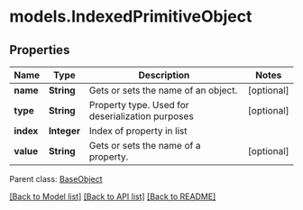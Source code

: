 # models.IndexedPrimitiveObject
## Properties
Name | Type | Description | Notes
------------ | ------------- | ------------- | -------------
**name** | **String** | Gets or sets the name of an object.              | [optional] 
**type** | **String** | Property type. Used for deserialization purposes              | [optional] 
**index** | **Integer** | Index of property in list              | 
**value** | **String** | Gets or sets the name of a property.              | [optional] 

 Parent class: [BaseObject](BaseObject.md)

[[Back to Model list]](README.md#documentation-for-models) [[Back to API list]](README.md#documentation-for-api-endpoints) [[Back to README]](README.md)


